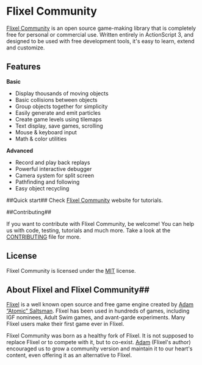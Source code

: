 # Flixel Community #

[Flixel Community](http://flixelcommunity.org) is an open source game-making library that is completely free for personal or commercial use. Written entirely in ActionScript 3, and designed to be used with free development tools, it's easy to learn, extend and customize. 

## Features ##

**Basic**

* Display thousands of moving objects
* Basic collisions between objects
* Group objects together for simplicity
* Easily generate and emit particles
* Create game levels using tilemaps
* Text display, save games, scrolling
* Mouse & keyboard input
* Math & color utilities

**Advanced**

* Record and play back replays
* Powerful interactive debugger
* Camera system for split screen
* Pathfinding and following
* Easy object recycling


##Quick start##
Check [Flixel Community](http://flixelcommunity.org) website for tutorials.

##Contributing##

If you want to contribute with Flixel Community, be welcome! You can help us with code, testing, tutorials and much more. Take a look at the [CONTRIBUTING](https://github.com/FlixelCommunity/flixel/blob/master/CONTRIBUTING.md) file for more.

## License ##

Flixel Community is licensed under the [MIT](http://opensource.org/licenses/MIT) license.

## About Flixel and Flixel Community##

[Flixel](http://flixel.org) is a well known open source and free game engine created by [Adam “Atomic” Saltsman](https://github.com/AdamAtomic/flixel). Flixel has been used in hundreds of games, including IGF nominees, Adult Swim games, and avant-garde experiments. Many Flixel users make their first game ever in Flixel.

Flixel Community was born as a healthy fork of Flixel. It is not supposed to replace Flixel or to compete with it, but to co-exist. [Adam](http://twitter.com/AdamAtomic) (Flixel's author) encouraged us to grow a community version and maintain it to our heart's content, even offering it as an alternative to Flixel.


